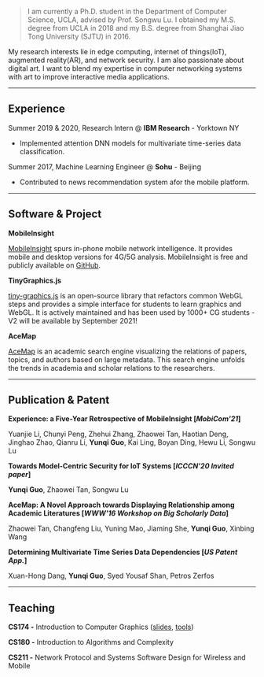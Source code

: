 > I am currently a Ph.D. student in the Department of Computer Science, UCLA, advised by Prof. Songwu Lu. I obtained my M.S. degree from UCLA in 2018 and my B.S. degree from Shanghai Jiao Tong University (SJTU) in 2016.

My research interests lie in edge computing, internet of things(IoT), augmented reality(AR), and network security. I am also passionate about digital art. I want to blend my expertise in computer networking systems with art to improve interactive media applications.

---

## Experience

Summer 2019 & 2020, Research Intern @ **IBM Research** - Yorktown NY

- Implemented attention DNN models for multivariate time-series data classification.

Summer 2017, Machine Learning Engineer @ **Sohu** - Beijing

- Contributed to news recommendation system afor the mobile platform.

---

## Software & Project

**MobileInsight**

[MobileInsight](http://www.mobileinsight.net/) spurs in-phone mobile network intelligence. It provides mobile and desktop versions for 4G/5G analysis. MobileInsight is free and publicly available on [GitHub](https://github.com/mobile-insight).

**TinyGraphics.js**

[tiny-graphics.js](https://github.com/intro-graphics/tiny-graphics-js) is an open-source library that refactors common WebGL steps and provides a simple interface for students to learn graphics and WebGL. It is actively maintained and has been used by 1000+ CG students - V2 will be available by September 2021!

**AceMap**

[AceMap](https://www.acemap.info/) is an academic search engine visualizing the relations of papers, topics, and authors based on large metadata. This search engine unfolds the trends in academia and scholar relations to the researchers.

---

## Publication & Patent

**Experience: a Five-Year Retrospective of MobileInsight [*MobiCom'21*]**

Yuanjie Li, Chunyi Peng, Zhehui Zhang, Zhaowei Tan, Haotian Deng, Jinghao Zhao, Qianru Li, **Yunqi Guo**, Kai Ling, Boyan Ding, Hewu Li, Songwu Lu

**Towards Model-Centric Security for IoT Systems [*ICCCN'20 Invited paper*]**

**Yunqi Guo**, Zhaowei Tan, Songwu Lu

**AceMap: A Novel Approach towards Displaying Relationship among Academic Literatures [*WWW'16 Workshop on Big Scholarly Data*]**

Zhaowei Tan, Changfeng Liu, Yuning Mao, Jiaming She, **Yunqi Guo**, Xinbing Wang

**Determining Multivariate Time Series Data Dependencies [*US Patent App.*]**

Xuan-Hong Dang, **Yunqi Guo**, Syed Yousaf Shan, Petros Zerfos

---

## Teaching

**CS174 -** Introduction to Computer Graphics ([slides](https://github.com/luckiday/cs174a-1a-2021s), [tools](https://github.com/intro-graphics/tiny-graphics-js))

**CS180 -** Introduction to Algorithms and Complexity

**CS211 -** Network Protocol and Systems Software Design for Wireless and Mobile